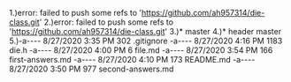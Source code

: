 1.)error: failed to push some refs to 'https://github.com/ah957314/die-class.git'
2.)error: failed to push some refs to 'https://github.com/ah957314/die-class.git'
3.)* master
4.)* header
  master
5.)-a----        8/27/2020   3:35 PM            302 .gitignore
-a----        8/27/2020   4:16 PM           1183 die.h
-a----        8/27/2020   4:00 PM              6 file.md
-a----        8/27/2020   3:54 PM            166 first-answers.md
-a----        8/27/2020   4:10 PM            173 README.md
-a----        8/27/2020   3:50 PM            977 second-answers.md

